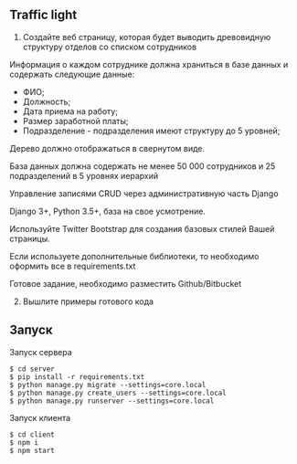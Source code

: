 Traffic light
-------------

1. Создайте веб страницу, которая будет выводить древовидную структуру отделов со списком сотрудников
 
Информация о каждом сотруднике должна храниться в базе данных и содержать следующие данные:
- ФИО;
- Должность;
- Дата приема на работу;
- Размер заработной платы;
- Подразделение - подразделения имеют структуру до 5 уровней;
 
Дерево должно отображаться в свернутом виде.

База данных должна содержать не менее 50 000 сотрудников и 25 подразделений в 5 уровнях иерархий
 
Управление записями CRUD через административную часть Django
 
Django 3+, Python 3.5+, база на свое усмотрение.

Используйте Twitter Bootstrap для создания базовых стилей Вашей страницы.
 
Если используете дополнительные библиотеки, то необходимо оформить все в requirements.txt
 
Готовое задание, необходимо разместить Github/Bitbucket
 
2. Вышлите примеры готового кода


Запуск
--------------

Запуск сервера
```
$ cd server
$ pip install -r requirements.txt
$ python manage.py migrate --settings=core.local
$ python manage.py create_users --settings=core.local
$ python manage.py runserver --settings=core.local
```

Запуск клиента
```
$ cd client
$ npm i
$ npm start
```

